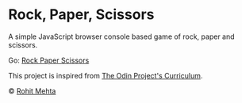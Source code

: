 # Rock, Paper, Scissors

A simple JavaScript browser console based game of rock, paper and scissors.

Go: [Rock Paper Scissors](https://rrohit.me/rock-paper-scissors)

This project is inspired from [The Odin Project's Curriculum](https://www.theodinproject.com/paths/foundations/courses/foundations/lessons/rock-paper-scissors).

&copy; [Rohit Mehta](https://github.com/r0hitm)
